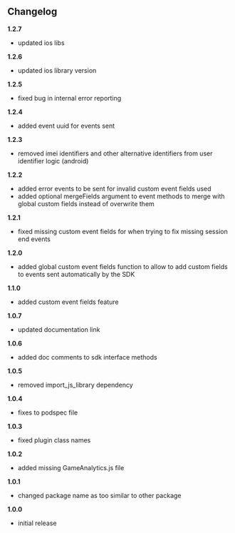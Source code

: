 Changelog
---------
<!--(CHANGELOG_TOP)-->
**1.2.7**
* updated ios libs

**1.2.6**
* updated ios library version

**1.2.5**
* fixed bug in internal error reporting

**1.2.4**
* added event uuid for events sent

**1.2.3**
* removed imei identifiers and other alternative identifiers from user identifier logic (android)

**1.2.2**
* added error events to be sent for invalid custom event fields used
* added optional mergeFields argument to event methods to merge with global custom fields instead of overwrite them

**1.2.1**
* fixed missing custom event fields for when trying to fix missing session end events

**1.2.0**
* added global custom event fields function to allow to add custom fields to events sent automatically by the SDK

**1.1.0**
* added custom event fields feature

**1.0.7**
* updated documentation link

**1.0.6**
* added doc comments to sdk interface methods

**1.0.5**
* removed import_js_library dependency

**1.0.4**
* fixes to podspec file

**1.0.3**
* fixed plugin class names

**1.0.2**
* added missing GameAnalytics.js file

**1.0.1**
* changed package name as too similar to other package

**1.0.0**
* initial release
